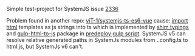 Simple test-project for SystemJS issue [2336](https://github.com/systemjs/systemjs/issues/2336)

Problem found in another repo: [viT-1/systemjs-ts-es6-vue](https://github.com/viT-1/systemjs-ts-es6-vue)
cause: [import html](https://github.com/viT-1/systemjs-ts-es6-vue/blob/49793d558b56779f0c4a380119a223f8b76a18ee/src/common.blocks/IamInput/IamInput-conf.ts#L3) templates as js strings into ts which is implemented by
[shim typings](https://github.com/viT-1/systemjs-ts-es6-vue/blob/49793d558b56779f0c4a380119a223f8b76a18ee/src/typings/shim-html.d.ts)
and [gulp-html-to-js](https://www.npmjs.com/package/gulp-html-to-js?activeTab=versions) package in [predeploy gulp script](https://github.com/viT-1/systemjs-ts-es6-vue/blob/49793d558b56779f0c4a380119a223f8b76a18ee/gulpfile.esm.js#L34).
SystemJS v5 can resolve relative generated paths in SystemJs modules from ..config.ts to html.js, but SystemJs v6 can't.

